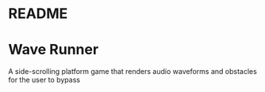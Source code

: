 # README

# Wave Runner


A side-scrolling platform game that renders audio waveforms and obstacles for the user to bypass